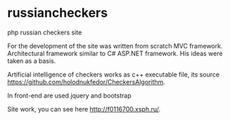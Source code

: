 # russiancheckers
php russian checkers site

For the development of the site was written from scratch MVC framework.
Architectural framework similar to C# ASP.NET framework. His ideas were taken as a basis.

Artificial intelligence of checkers works as c++ executable file, its source https://github.com/holodnukfedor/CheckersAlgorithm.

In front-end are used jquery and bootstrap

Site work, you can see here http://f0116700.xsph.ru/. 

